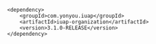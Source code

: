 	<dependency>
		<groupId>com.yonyou.iuap</groupId>
		<artifactId>iuap-organization</artifactId>
		<version>3.1.0-RELEASE</version>
	</dependency>
